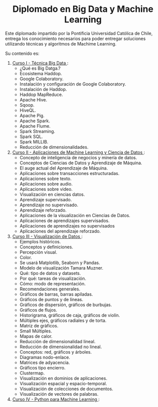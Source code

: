 <h1 align="center">Diplomado en Big Data y Machine Learning</h1>
<p>Este diplomado impartido por la Pontificia Universidad Católica de Chile, entrega los conocimiento necesarios para poder entregar soluciones utilizando técnicas y algoritmos de Machime Learning.</p>
<p>Su contenido es:</p>
<p>
  <ol>
    <li>
      <a href="https://github.com/mlevicoy/diplomado-data-science/blob/main/Resumen%20Curso%20I.pdf">
        Curso I - Técnica Big Data
      </a>:
      <ul>
        <li>¿Qué es Big Datga.?</li>
        <li>Ecosistema Haddop.</li>
        <li>Google Colaboratory.</li>
        <li>Instalación y configuración de Google Colaboratory.</li>
        <li>Instalación de Haddop.</li>
        <li>Haddop MapReduce.</li>
        <li>Apache Hive.</li>
        <li>Sqoop.</li>
        <li>HiveQL.</li>
        <li>Apache Pig.</li>
        <li>Apache Spark.</li>
        <li>Apache Flume.</li>
        <li>Spark Streaming.</li>
        <li>Spark SQL.</li>
        <li>Spark MILLIB.</li>
        <li>Reducción de dimensionalidades.</li>
      </ul>       
    </li>
    <li>
      <a href="https://github.com/mlevicoy/diplomado-data-science/blob/main/Resumen%20Curso%20II.pdf">
        Curso II - Aplicaciones de Machine Learning y Ciencia de Datos
      </a>:
      <ul>
        <li>Concepto de inteligencia de negocios y minería de datos.</li>
        <li>Conceptos de Ciencias de Datos y Aprendizaje de Máquina.</li>
        <li>El auge actual del Aprendizaje de Máquina.</li>
        <li>Aplicaciones sobre transacciones estructuradas.</li>
        <li>Aplicaciones sobre texto.</li>
        <li>Aplicaciones sobre audio.</li>
        <li>Aplicaciones sobre video.</li>
        <li>Visualización en ciencias datos.</li>
        <li>Aprendizaje supervisado.</li>
        <li>Aprendizaje no supervisado.</li>
        <li>Aprendizaje reforzado.</li>
        <li>Aplicaciones de la visualización en Ciencias de Datos.</li>
        <li>Aplicaciones de aprendizajes supervisados.</li>
        <li>Aplicaciones de aprendizajes no supervisados</li>
        <li>Aplicaciones del aprendizaje reforzado.</li>
      </ul>
    </li>
    <li>
      <a href="https://github.com/mlevicoy/diplomado-data-science/blob/main/Resumen%20Curso%20III.pdf">
        Curso III - Visualización de Datos
      </a>:
      <ul>
        <li>Ejemplos históricos.</li>
        <li>Conceptos y definiciones.</li>
        <li>Percepción visual.</li>
        <li>Color.</li>
        <li>Se usará Matplotlib, Seaborn y Pandas.</li>
        <li>Modelo de visualización Tamara Muzner.</li>
        <li>Qué: tipo de datos y datasets.</li>
        <li>Por qué: tareas de visualización.</li>
        <li>Cómo: modo de representación.</li>
        <li>Recomendaciones generales.</li>
        <li>Gráficos de barras, barras apiladas.</li>
        <li>Gráficos de puntos y de líneas.</li>
        <li>Gráficos de dispersión, gráficos de burbujas.</li>
        <li>Gráficos de flujos.</li>
        <li>Historigrama, gráficos de caja, gráficos de violín.</li>
        <li>Múltiples ejes, gráficos radiales y de torta.</li>
        <li>Matriz de gràficos.</li>
        <li>Small Múltiples.</li>
        <li>Mapas de calor.</li>
        <li>Reducción de dimensionalidad lineal.</li>
        <li>Reducción de dimensionalidad no lineal.</li>
        <li>Conceptos: red, gráficos y árboles.</li>
        <li>Diagramas nodo-enlace.</li>
        <li>Matrices de adyacencia.</li>
        <li>Gráficos tipo encierro.</li>
        <li>Clustermap.</li>
        <li>Visualización en dominios de aplicaciones.</li>
        <li>Visualización espacial y espacio-temporal.</li>
        <li>Visualización de colecciones de documentos.</li>
        <li>Visualización de vectores de palabras.</li>        
      </ul>
    </li>
    <li>
      <a href="https://github.com/mlevicoy/diplomado-data-science/blob/main/Resumen%20Curso%20IV.pdf">
        Curso IV - Python para Machine Learning
      </a>:
    </li>
  </ol>
</p>
